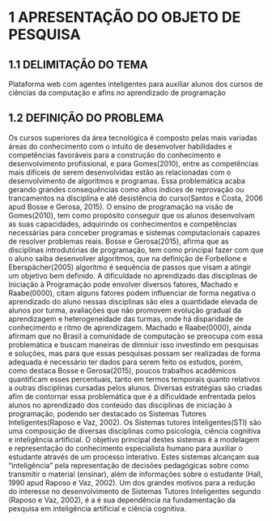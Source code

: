 
# 1 APRESENTAÇÃO DO OBJETO DE PESQUISA
## 1.1 DELIMITAÇÃO DO TEMA
Plataforma web com agentes inteligentes para auxiliar alunos dos cursos de ciências da computação e afins no aprendizado de programação
## 1.2 DEFINIÇÃO DO PROBLEMA
Os cursos superiores da área tecnológica é composto pelas mais variadas áreas do conhecimento com o intuito de desenvolver habilidades e competências favoráveis para a construção do conhecimento e desenvolvimento profissional, e para Gomes(2010), entre as competências mais difíceis de serem desenvolvidas estão as relacionadas com o desenvolvimento de algoritmos e programas. Essa problemática acaba gerando grandes consequências como altos índices de reprovação ou trancamentos na disciplina e até desistência do curso(Santos e Costa, 2006 apud Bosse e Gerosa, 2015).
O ensino de programação na visão de Gomes(2010), tem como propósito conseguir que os alunos desenvolvam as suas capacidades, adquirindo os conhecimentos e competências necessárias para conceber programas e sistemas computacionais capazes de resolver problemas reais. Bosse e Gerosa(2015), afirma que as disciplinas introdutórias de programação, tem como principal fazer com que o aluno saiba desenvolver algoritmos, que na definição de Forbellone e Eberspächer(2005) algoritmo é sequência de passos que visam a atingir um objetivo bem definido.
A dificuldade no aprendizado das disciplinas de Iniciação à Programação pode envolver diversos fatores, Machado e Raabe(0000), citam alguns fatores podem influenciar de forma negativa o aprendizado do aluno nessas disciplinas são eles a quantidade elevada de alunos por turma, avaliações que não promovem evolução gradual da aprendizagem e heterogeneidade das turmas, onde há disparidade de conhecimento e ritmo de aprendizagem. Machado e Raabe(0000), ainda afirmam que no Brasil a comunidade de computação se preocupa com essa problemática e buscam maneiras de dimniuir isso investindo em pesquisas e soluções, mas para que essas pesquisas possam ser realizadas de forma adequada é necessário ter dados para serem feito os estudos, porém, como destaca Bosse e Gerosa(2015), poucos trabalhos acadêmicos quantificam esses percentuais, tanto em termos temporais quanto relativos a outras disciplinas cursadas pelos alunos.
Diversas estratégias são criadas afim de contornar essa problemática que é a dificuldade enfrentada pelos alunos no aprendizado dos conteúdo das disciplinas de iniciação à programação, podendo ser destacado os Sistemas Tutores Inteligentes(Raposo e Vaz, 2002). Os Sistemas tutores Inteligentes(STI) são uma composição de diversas disciplinas como psicologia, ciência cognitiva e inteligência artificial. O objetivo principal destes sistemas é a modelagem e representação do conhecimento especialista humano para auxiliar o estudante através de um processo interativo. Estes sistemas alcançam sua “inteligência” pela representação de decisões pedagógicas sobre como transmitir o material (ensinar), além de informações sobre o estudante (Hall, 1990 apud Raposo e Vaz, 2002). 
Um dos grandes motivos para a redução do interesse no desenvolvimento de Sistemas Tutores Inteligentes segundo (Raposo e Vaz, 2002), é a é sua dependência na fundamentação da pesquisa em inteligência artificial e ciência cognitiva. 
